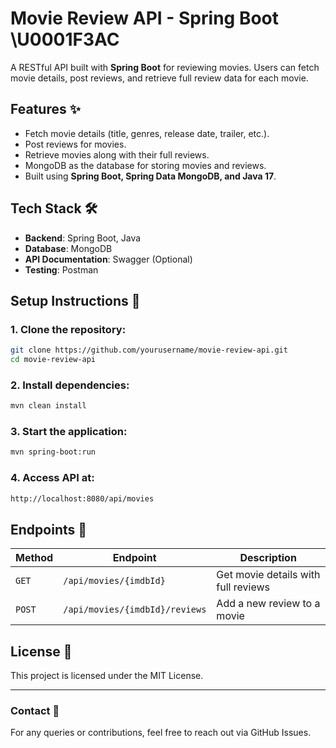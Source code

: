 # Movie Review API - Spring Boot \U0001F3AC

A RESTful API built with **Spring Boot** for reviewing movies. Users can fetch movie details, post reviews, and retrieve full review data for each movie.

## Features ✨
- Fetch movie details (title, genres, release date, trailer, etc.).
- Post reviews for movies.
- Retrieve movies along with their full reviews.
- MongoDB as the database for storing movies and reviews.
- Built using **Spring Boot, Spring Data MongoDB, and Java 17**.

## Tech Stack 🛠
- **Backend**: Spring Boot, Java
- **Database**: MongoDB
- **API Documentation**: Swagger (Optional)
- **Testing**: Postman

## Setup Instructions 🚀

### 1. Clone the repository:
```sh
git clone https://github.com/yourusername/movie-review-api.git
cd movie-review-api
```

### 2. Install dependencies:
```sh
mvn clean install
```

### 3. Start the application:
```sh
mvn spring-boot:run
```

### 4. Access API at:
```sh
http://localhost:8080/api/movies
```

## Endpoints 📌
| Method | Endpoint | Description |
|--------|---------|-------------|
| `GET`  | `/api/movies/{imdbId}` | Get movie details with full reviews |
| `POST` | `/api/movies/{imdbId}/reviews` | Add a new review to a movie |

## License 📜
This project is licensed under the MIT License.

---
### Contact 📧
For any queries or contributions, feel free to reach out via GitHub Issues.

